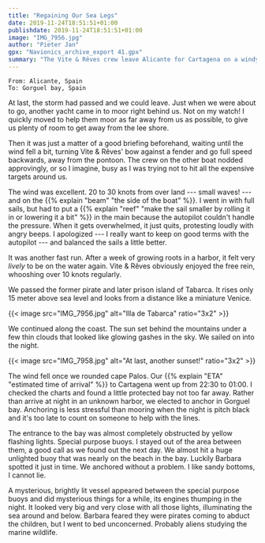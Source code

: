 ```yaml
---
title: "Regaining Our Sea Legs"
date: 2019-11-24T18:51:51+01:00
publishdate: 2019-11-24T18:51:51+01:00
image: "IMG_7956.jpg"
author: "Pieter Jan"
gpx: "Navionics_archive_export 41.gpx"
summary: "The Vite & Rêves crew leave Alicante for Cartagena on a windy but quiet sea."
---
```


`From: Alicante, Spain`<br/>
`To: Gorguel bay, Spain`

At last, the storm had passed and we could leave. Just when we were about to go, another yacht came in to moor right behind us. Not on my watch! I quickly moved to help them moor as far away from us as possible, to give us plenty of room to get away from the lee shore.

Then it was just a matter of a good briefing beforehand, waiting until the wind fell a bit, turning Vite & Rêves' bow against a fender and go full speed backwards, away from the pontoon. The crew on the other boat nodded approvingly, or so I imagine, busy as I was trying not to hit all the expensive targets around us.

The wind was excellent. 20 to 30 knots from over land --- small waves! --- and on the {{% explain "beam" "the side of the boat" %}}. I went in with full sails, but had to put a {{% explain "reef" "make the sail smaller by rolling it in or lowering it a bit" %}} in the main because the autopilot couldn't handle the pressure. When it gets overwhelmed, it just quits, protesting loudly with angry beeps. I apologized --- I really want to keep on good terms with the autopilot --- and balanced the sails a little better.

It was another fast run. After a week of growing roots in a harbor, it felt very _lively_ to be on the water again. Vite & Rêves obviously enjoyed the free rein, whooshing over 10 knots regularly.

We passed the former pirate and later prison island of Tabarca. It rises only 15 meter above sea level and looks from a distance like a miniature Venice.

{{< image src="IMG_7956.jpg" alt="Illa de Tabarca" ratio="3x2" >}}

We continued along the coast. The sun set behind the mountains under a few thin clouds that looked like glowing gashes in the sky. We sailed on into the night.

{{< image src="IMG_7958.jpg" alt="At last, another sunset!" ratio="3x2" >}}

The wind fell once we rounded cape Palos. Our {{% explain "ETA" "estimated time of arrival" %}} to Cartagena went up from 22:30 to 01:00. I checked the charts and found a little protected bay not too far away. Rather than arrive at night in an unknown harbor, we elected to anchor in Gorguel bay. Anchoring is less stressful than mooring when the night is pitch black and it's too late to count on someone to help with the lines.

The entrance to the bay was almost completely obstructed by yellow flashing lights. Special purpose buoys. I stayed out of the area between them, a good call as we found out the next day. We almost hit a huge unlighted buoy that was nearly on the beach in the bay. Luckily Barbara spotted it just in time. We anchored without a problem. I like sandy bottoms, I cannot lie.

A mysterious, brightly lit vessel appeared between the special purpose buoys and did mysterious things for a while, its engines thumping in the night. It looked very big and very close with all those lights, illuminating the sea around and below. Barbara feared they were pirates coming to abduct the children, but I went to bed unconcerned. Probably aliens studying the marine wildlife.
